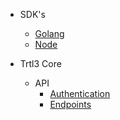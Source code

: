 <!-- - Getting Started -->
<!--   - [Install](README.md) -->
<!--   - [Usage](README.md) -->

- SDK's
  - [Golang](SDK_Golang.md)
  - [Node](SDK_Node.md)

- Trtl3 Core
  <!-- - Install -->
  <!--   - [Requirements](README.md) -->
  <!--   - [Installation Guide](README.md) -->

  - API
    - [Authentication](API_Authentication.md)
    - [Endpoints](README.md)

<!-- - Trtl3 Studio -->
<!--   - [Install](README.md) -->
